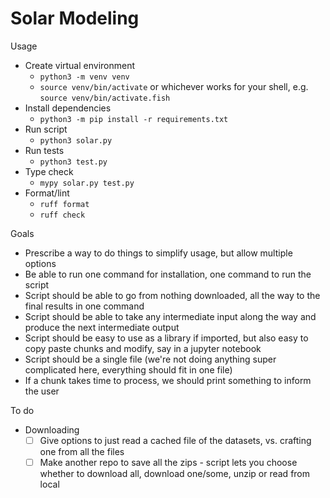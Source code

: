 # Solar Modeling

Usage
- Create virtual environment
    - `python3 -m venv venv`
    - `source venv/bin/activate` or whichever works for your shell, e.g. `source venv/bin/activate.fish`
- Install dependencies
    - `python3 -m pip install -r requirements.txt`
- Run script
    - `python3 solar.py`
- Run tests
    - `python3 test.py`
- Type check
    - `mypy solar.py test.py`
- Format/lint
    - `ruff format`
    - `ruff check`

Goals
- Prescribe a way to do things to simplify usage, but allow multiple options
- Be able to run one command for installation, one command to run the script
- Script should be able to go from nothing downloaded, all the way to the final results in one command
- Script should be able to take any intermediate input along the way and produce the next intermediate output
- Script should be easy to use as a library if imported, but also easy to copy paste chunks and modify, say in a jupyter notebook
- Script should be a single file (we're not doing anything super complicated here, everything should fit in one file)
- If a chunk takes time to process, we should print something to inform the user

To do
- Downloading
    - [ ] Give options to just read a cached file of the datasets, vs. crafting one from all the files
    - [ ] Make another repo to save all the zips - script lets you choose whether to download all, download one/some, unzip or read from local
